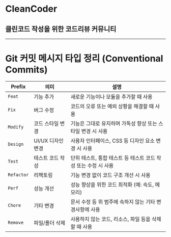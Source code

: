 # CleanCoder
## 클린코드 작성을 위한 코드리뷰 커뮤니티

----------------------------------------------

# Git 커밋 메시지 타입 정리 (Conventional Commits)

| Prefix       | 의미               | 설명                                                         |
|--------------|--------------------|--------------------------------------------------------------|
| `Feat`      | 기능 추가          | 새로운 기능이나 모듈을 추가할 때 사용                        |
| `Fix`       | 버그 수정          | 코드의 오류 또는 예외 상황을 해결할 때 사용                  |
| `Modify`    | 코드 스타일 변경   | 기능은 그대로 유지하며 가독성 향상 또는 스타일 변경 시 사용  |
| `Design`    | UI/UX 디자인 변경  | 사용자 인터페이스, CSS 등 디자인 요소 변경 시 사용           |
| `Test`      | 테스트 코드 작성   | 단위 테스트, 통합 테스트 등 테스트 코드 작성 또는 수정 시 사용 |
| `Refactor`  | 리팩토링           | 기능 변경 없이 코드 구조 개선 시 사용                        |
| `Perf`      | 성능 개선          | 성능 향상을 위한 코드 최적화 (예: 속도, 메모리)              |
| `Chore`     | 기타 변경          | 문서 수정 등 위 범주에 속하지 않는 기타 변경사항에 사용       |
| `Remove`    | 파일/폴더 삭제     | 사용하지 않는 코드, 리소스, 파일 등을 삭제할 때 사용         |

